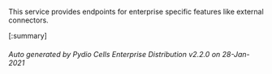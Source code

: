 






This service provides endpoints for enterprise specific features like external connectors.

[:summary]

###### Auto generated by Pydio Cells Enterprise Distribution v2.2.0 on 28-Jan-2021
